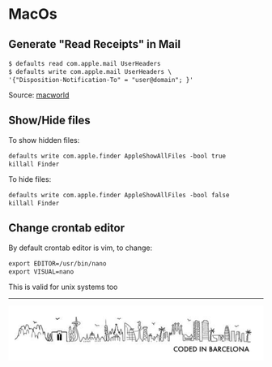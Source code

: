 # MacOs

## Generate "Read Receipts" in Mail

```code
$ defaults read com.apple.mail UserHeaders
$ defaults write com.apple.mail UserHeaders \
'{"Disposition-Notification-To" = "user@domain"; }'
```

Source: [macworld](http://hints.macworld.com/article.php?story=20050512155856402)

## Show/Hide files

To show hidden files:

```code
defaults write com.apple.finder AppleShowAllFiles -bool true
killall Finder
````

To hide files:

```code
defaults write com.apple.finder AppleShowAllFiles -bool false
killall Finder
```

## Change crontab editor

By default crontab editor is vim, to change:

```code
export EDITOR=/usr/bin/nano
export VISUAL=nano
```

This is valid for unix systems too  

---
<!-- Pit i Collons -->
![Coded In Barcelona](https://raw.githubusercontent.com/leguim-repo/leguim-repo/master/img/currentfooter.png)
